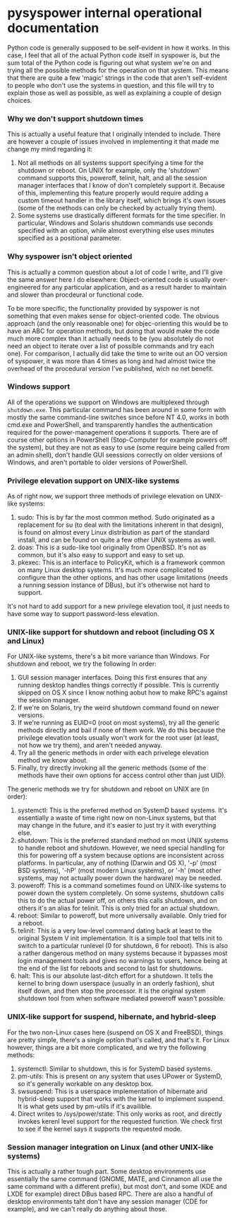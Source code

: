 # pysyspower internal operational documentation #
Python code is generally supposed to be self-evident in how it works.
In this case, I feel that all of the actual Python code itself in syspower
is, but the sum total of the Python code is figuring out what system we're
on and trying all the possible methods for the operation on that system.
This means that there are quite a few 'magic' strings in the code that
aren't self-evident to people who don't use the systems in question,
and this file will try to explain those as well as possible, as well as
explaining a couple of design choices.

### Why we don't support shutdown times ###
This is actually a useful feature that I originally intended to include.
There are however a couple of issues involved in implementing it that
made me change my mind regarding it:
1. Not all methods on all systems support specifying a time for the
shutdown or reboot.  On UNIX for example, only the 'shutdown' command
supports this, poweroff, telinit, halt, and all the session manager
interfaces that I know of don't completely support it.  Because of this,
implementing this feature properly would require adding a custom timeout
handler in the library itself, which brings it's own issues (some of
the methods can only be checked by actually trying them).
2. Some systems use drastically different formats for the time specifier.
In particular, Windows and Solaris shutdown commands use seconds specified
with an option, while almost everything else uses minutes specified as
a positional parameter.

### Why syspower isn't object oriented ###
This is actually a common question about a lot of code I write, and
I'll give the same answer here I do elsewhere:
Object-oriented code is usually over-engineered for any particular
application, and as a result harder to maintain and slower than procdeural
or functional code.

To be more specific, the functionality provided by syspower is not
something that even makes sense for object-oriented code.  The obvious
approach (and the only reasonable one) for objec-orienting this would
be to have an ABC for operation methods, but doing that would make the
code much more complex than it actually needs to be (you absolutely do
not need an object to iterate over a list of possible commands and try
each one).  For comparison, I actually did take the time to write out
an OO version of syspower, it was more than 4 times as long and had
almost twice the overhead of the procedural version I've published,
wich no net benefit.

### Windows support ###
All of the operations we support on Windows are multiplexed through
`shutdown.exe`.  This particular command has been around in some form
with mostly the same command-line switches since before NT 4.0, works in
both cmd.exe and PowerShell, and transparently handles the authentication
required for the power-management operations it supports.  There are of
course other options in PowerShell (Stop-Computer for example powers off
the system), but they are not as easy to use (some require being called
from an admin shell), don't handle GUI seessions correctly on older
versions of Windows, and aren't portable to older versions of PowerShell.

### Privilege elevation support on UNIX-like systems ###
As of right now, we support three methods of privilege elevation on
UNIX-like systems:
1. sudo: This is by far the most common method.  Sudo originated as a
replacement for su (to deal with the limitations inherent in that design),
is found on almost every Linux distribution as part of the standard
install, and can be found on quite a few other UNIX systems as well.
2. doas: This is a sudo-like tool originally from OpenBSD.  It's not as
common, but it's also easy to support and easy to set up.
3. pkexec: This is an interface to PolicyKit, which is a framework common
on many Linux desktop systems.  It's much more complicated to configure
than the other options, and has other usage limitations (needs a running
session instance of DBus), but it's otherwise not hard to support.

It's not hard to add support for a new privilege elevation tool, it just
needs to have some way to support password-less elevation.

### UNIX-like support for shutdown and reboot (including OS X and Linux) ###
For UNIX-like systems, there's a bit more variance than Windows.
For shutdown and reboot, we try the following In order:
1. GUI session manager interfaces.  Doing this first ensures that any
running desktop handles things correctly if possible.  This is currently
skipped on OS X since I know nothing aobut how to make RPC's against
the session manager.
2. If we're on Solaris, try the weird shutdown command found on newer
versions.
3. If we're running as EUID=0 (root on most systems), try all the generic
methods directly and bail if none of them work.  We do this because the
privilege elevation tools usually won't work for the root user (at least,
not how we try them), and aren't needed anyway.
4. Try all the generic methods in order with each privelege elevation
method we know about.
5. Finally, try directly invoking all the generic methods (some of the
methods have their own options for access control other than just UID).

The generic methods we try for shutdown and reboot on UNIX are (in order):
1. systemctl: This is the preferred method on SystemD based systems.
It's essentially a waste of time right now on non-Linux systems, but
that may change in the future, and it's easier to just try it with
everything else.
2. shutdown: This is the preferred standard method on most UNIX systems
to handle reboot and shutdown.  However, we need special handling for
this for powering off a system because options are inconsistent across
platforms.  In particular, any of nothing (Darwin and OS X), '-p'
(most BSD systems), '-hP' (most modern Linux systems), or '-h' (most
other systems, may not actually power down the hardware) may be needed.
3. poweroff: This is a command sometimes found on UNIX-like systems to
power down the system completely.  On some systems, shutdown calls this
to do the actual power off, on others this calls shutdown, and on others
it's an alias for telinit.  This is only tried for an actual shutdown.
4. reboot: Similar to poweroff, but more universally available.
Only tried for a reboot.
5. telinit: This is a very low-level command dating back at least to the
original System V init implementation.  It is a simple tool that tells
init to switch to a particular runlevel (0 for shutdown, 6 for reboot).
This is also a rather dangerous method on many systems because it bypasses
most login management tools and gives no warnings to users, hence being
at the end of the list for reboots and second to last for shutdowns.
6. halt: This is our absolute last-ditch effort for a shutdown.  It tells
the kernel to bring down userspace (usually in an orderly fashion), shut
itself down, and then stop the processor.  It is the original system
shutdown tool from when software mediated poweroff wasn't possible.

### UNIX-like support for suspend, hibernate, and hybrid-sleep ###
For the two non-Linux cases here (suspend on OS X and FreeBSD), things
are pretty simple, there's a single option that's called, and that's it.
For Linux however, things are a bit more complicated, and we try the
following methods:
1. systemctl: Similar to shutdown, this is for SystemD based systems.
2. pm-utils: This is present on any system that uses UPower or SystemD,
so it's generally workable on any desktop box.
3. swsuspend: This is a userspace implementation of hibernate and
hybrid-sleep support that works with the kernel to implement suspend.
It is what gets used by pm-utils if it's availible.
4. Direct writes to /sys/power/state: This only works as root, and
directly invokes kerenl level support for the requested function.
We check first to see if the kernel says it supports the requested mode.

### Session manager integration on Linux (and other UNIX-like systems) ###
This is actually a rather tough part.  Some desktop environments use
essentially the same command (GNOME, MATE, and Cinnamon all use the same
command with a different prefix), but most don't, and some (KDE and LXDE
for example) direct DBus based RPC.  There are also a handful of desktop
environments taht don't have any session manager (CDE for example),
and we can't really do anything about those.
